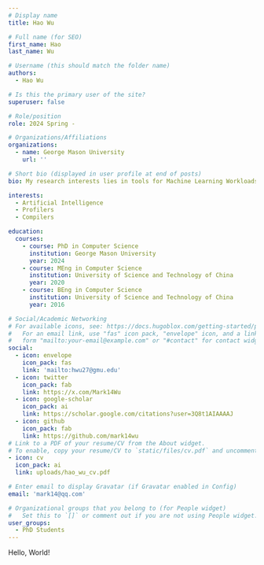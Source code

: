 ```yaml
---
# Display name
title: Hao Wu

# Full name (for SEO)
first_name: Hao
last_name: Wu

# Username (this should match the folder name)
authors:
  - Hao Wu

# Is this the primary user of the site?
superuser: false

# Role/position
role: 2024 Spring - 

# Organizations/Affiliations
organizations:
  - name: George Mason University
    url: ''

# Short bio (displayed in user profile at end of posts)
bio: My research interests lies in tools for Machine Learning Workloads, including profilers for ML, compilers for ML and program analysis tool for AI compiler.

interests:
  - Artificial Intelligence
  - Profilers
  - Compilers

education:
  courses:
    - course: PhD in Computer Science
      institution: George Mason University
      year: 2024
    - course: MEng in Computer Science
      institution: University of Science and Technology of China
      year: 2020
    - course: BEng in Computer Science
      institution: University of Science and Technology of China
      year: 2016

# Social/Academic Networking
# For available icons, see: https://docs.hugoblox.com/getting-started/page-builder/#icons
#   For an email link, use "fas" icon pack, "envelope" icon, and a link in the
#   form "mailto:your-email@example.com" or "#contact" for contact widget.
social:
  - icon: envelope
    icon_pack: fas
    link: 'mailto:hwu27@gmu.edu'
  - icon: twitter
    icon_pack: fab
    link: https://x.com/Mark14Wu
  - icon: google-scholar
    icon_pack: ai
    link: https://scholar.google.com/citations?user=3Q8t1AIAAAAJ
  - icon: github
    icon_pack: fab
    link: https://github.com/mark14wu
# Link to a PDF of your resume/CV from the About widget.
# To enable, copy your resume/CV to `static/files/cv.pdf` and uncomment the lines below.
- icon: cv
  icon_pack: ai
  link: uploads/hao_wu_cv.pdf

# Enter email to display Gravatar (if Gravatar enabled in Config)
email: 'mark14@qq.com'

# Organizational groups that you belong to (for People widget)
#   Set this to `[]` or comment out if you are not using People widget.
user_groups:
  - PhD Students
---
```


Hello, World!